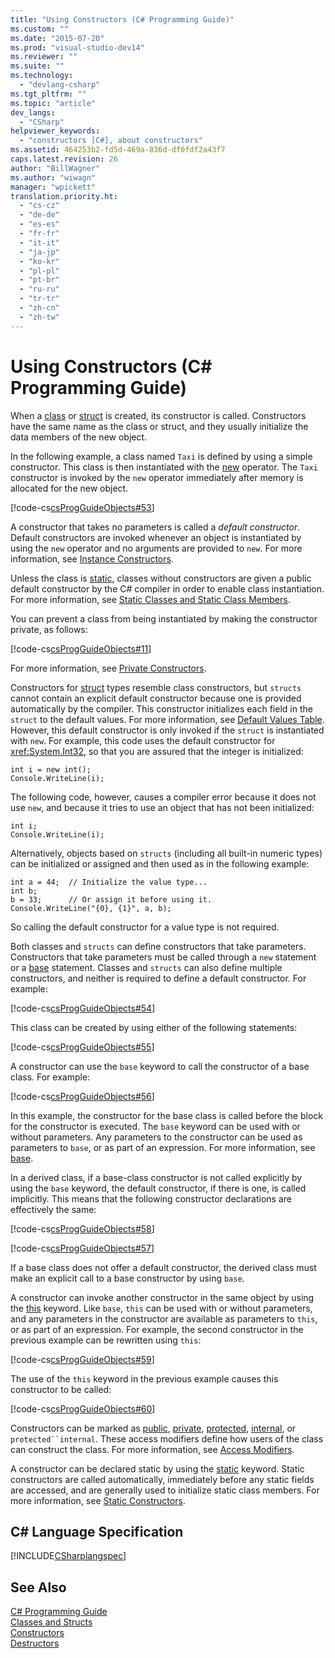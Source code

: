 ```yaml
---
title: "Using Constructors (C# Programming Guide)"
ms.custom: ""
ms.date: "2015-07-20"
ms.prod: "visual-studio-dev14"
ms.reviewer: ""
ms.suite: ""
ms.technology: 
  - "devlang-csharp"
ms.tgt_pltfrm: ""
ms.topic: "article"
dev_langs: 
  - "CSharp"
helpviewer_keywords: 
  - "constructors [C#], about constructors"
ms.assetid: 464253b2-fd5d-469a-836d-df0fdf2a43f7
caps.latest.revision: 26
author: "BillWagner"
ms.author: "wiwagn"
manager: "wpickett"
translation.priority.ht: 
  - "cs-cz"
  - "de-de"
  - "es-es"
  - "fr-fr"
  - "it-it"
  - "ja-jp"
  - "ko-kr"
  - "pl-pl"
  - "pt-br"
  - "ru-ru"
  - "tr-tr"
  - "zh-cn"
  - "zh-tw"
---
```

# Using Constructors (C# Programming Guide)
When a [class](../../../csharp\language-reference\keywords/class.md) or [struct](../../../csharp\language-reference\keywords/struct.md) is created, its constructor is called. Constructors have the same name as the class or struct, and they usually initialize the data members of the new object.  
  
 In the following example, a class named `Taxi` is defined by using a simple constructor. This class is then instantiated with the [new](../../../csharp\language-reference\keywords/new.md) operator. The `Taxi` constructor is invoked by the `new` operator immediately after memory is allocated for the new object.  
  
 [!code-cs[csProgGuideObjects#53](../../../csharp\programming-guide\classes-and-structs/codesnippet/CSharp/using-constructors_1.cs)]  
  
 A constructor that takes no parameters is called a *default constructor*. Default constructors are invoked whenever an object is instantiated by using the `new` operator and no arguments are provided to `new`. For more information, see [Instance Constructors](../../../csharp\programming-guide\classes-and-structs/instance-constructors.md).  
  
 Unless the class is [static](../../../csharp\language-reference\keywords/static.md), classes without constructors are given a public default constructor by the C# compiler in order to enable class instantiation. For more information, see [Static Classes and Static Class Members](../../../csharp\programming-guide\classes-and-structs/static-classes-and-static-class-members.md).  
  
 You can prevent a class from being instantiated by making the constructor private, as follows:  
  
 [!code-cs[csProgGuideObjects#11](../../../csharp\programming-guide\classes-and-structs/codesnippet/CSharp/using-constructors_2.cs)]  
  
 For more information, see [Private Constructors](../../../csharp\programming-guide\classes-and-structs/private-constructors.md).  
  
 Constructors for [struct](../../../csharp\language-reference\keywords/struct.md) types resemble class constructors, but `structs` cannot contain an explicit default constructor because one is provided automatically by the compiler. This constructor initializes each field in the `struct` to the default values. For more information, see [Default Values Table](../../../csharp\language-reference\keywords/default-values-table.md). However, this default constructor is only invoked if the `struct` is instantiated with `new`. For example, this code uses the default constructor for <xref:System.Int32>, so that you are assured that the integer is initialized:  
  
```  
int i = new int();  
Console.WriteLine(i);  
```  
  
 The following code, however, causes a compiler error because it does not use `new`, and because it tries to use an object that has not been initialized:  
  
```  
int i;  
Console.WriteLine(i);  
```  
  
 Alternatively, objects based on `structs` (including all built-in numeric types) can be initialized or assigned and then used as in the following example:  
  
```  
int a = 44;  // Initialize the value type...  
int b;  
b = 33;      // Or assign it before using it.  
Console.WriteLine("{0}, {1}", a, b);  
```  
  
 So calling the default constructor for a value type is not required.  
  
 Both classes and `structs` can define constructors that take parameters. Constructors that take parameters must be called through a `new` statement or a [base](../../../csharp\language-reference\keywords/base.md) statement. Classes and `structs` can also define multiple constructors, and neither is required to define a default constructor. For example:  
  
 [!code-cs[csProgGuideObjects#54](../../../csharp\programming-guide\classes-and-structs/codesnippet/CSharp/using-constructors_3.cs)]  
  
 This class can be created by using either of the following statements:  
  
 [!code-cs[csProgGuideObjects#55](../../../csharp\programming-guide\classes-and-structs/codesnippet/CSharp/using-constructors_4.cs)]  
  
 A constructor can use the `base` keyword to call the constructor of a base class. For example:  
  
 [!code-cs[csProgGuideObjects#56](../../../csharp\programming-guide\classes-and-structs/codesnippet/CSharp/using-constructors_5.cs)]  
  
 In this example, the constructor for the base class is called before the block for the constructor is executed. The `base` keyword can be used with or without parameters. Any parameters to the constructor can be used as parameters to `base`, or as part of an expression. For more information, see [base](../../../csharp\language-reference\keywords/base.md).  
  
 In a derived class, if a base-class constructor is not called explicitly by using the `base` keyword, the default constructor, if there is one, is called implicitly. This means that the following constructor declarations are effectively the same:  
  
 [!code-cs[csProgGuideObjects#58](../../../csharp\programming-guide\classes-and-structs/codesnippet/CSharp/using-constructors_6.cs)]  
  
 [!code-cs[csProgGuideObjects#57](../../../csharp\programming-guide\classes-and-structs/codesnippet/CSharp/using-constructors_7.cs)]  
  
 If a base class does not offer a default constructor, the derived class must make an explicit call to a base constructor by using `base`.  
  
 A constructor can invoke another constructor in the same object by using the [this](../../../csharp\language-reference\keywords/this.md) keyword. Like `base`, `this` can be used with or without parameters, and any parameters in the constructor are available as parameters to `this`, or as part of an expression. For example, the second constructor in the previous example can be rewritten using `this`:  
  
 [!code-cs[csProgGuideObjects#59](../../../csharp\programming-guide\classes-and-structs/codesnippet/CSharp/using-constructors_8.cs)]  
  
 The use of the `this` keyword in the previous example causes this constructor to be called:  
  
 [!code-cs[csProgGuideObjects#60](../../../csharp\programming-guide\classes-and-structs/codesnippet/CSharp/using-constructors_9.cs)]  
  
 Constructors can be marked as [public](../../../csharp\language-reference\keywords/public.md), [private](../../../csharp\language-reference\keywords/private.md), [protected](../../../csharp\language-reference\keywords/protected.md), [internal](../../../csharp\language-reference\keywords/internal.md), or `protected``internal`. These access modifiers define how users of the class can construct the class. For more information, see [Access Modifiers](../../../csharp\programming-guide\classes-and-structs/access-modifiers.md).  
  
 A constructor can be declared static by using the [static](../../../csharp\language-reference\keywords/static.md) keyword. Static constructors are called automatically, immediately before any static fields are accessed, and are generally used to initialize static class members. For more information, see [Static Constructors](../../../csharp\programming-guide\classes-and-structs/static-constructors.md).  
  
## C# Language Specification  
 [!INCLUDE[CSharplangspec](../../../csharp\language-reference\keywords/includes/csharplangspec_md.md)]  
  
## See Also  
 [C# Programming Guide](../../../csharp\programming-guide/index.md)   
 [Classes and Structs](../../../csharp\programming-guide\classes-and-structs/index.md)   
 [Constructors](../../../csharp\programming-guide\classes-and-structs/constructors.md)   
 [Destructors](../../../csharp\programming-guide\classes-and-structs/destructors.md)